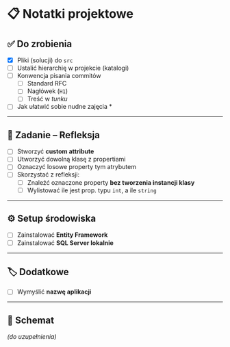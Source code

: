 # 📋 Notatki projektowe

## ✅ Do zrobienia

- [x] Pliki (solucji) do `src`
- [ ] Ustalić hierarchię w projekcie (katalogi)
- [ ] Konwencja pisania commitów  
  - [ ] Standard RFC  
  - [ ] Nagłówek (`H1`)  
  - [ ] Treść w *tunku*  
- [ ] Jak ułatwić sobie nudne zajęcia *

---

## 🎯 Zadanie – Refleksja
- [ ] Stworzyć **custom attribute**
- [ ] Utworzyć dowolną klasę z propertiami
- [ ] Oznaczyć losowe property tym atrybutem
- [ ] Skorzystać z refleksji:
  - [ ] Znaleźć oznaczone property **bez tworzenia instancji klasy**  
  - [ ] Wylistować ile jest prop. typu `int`, a ile `string`

---

## ⚙️ Setup środowiska

- [ ] Zainstalować **Entity Framework**
- [ ] Zainstalować **SQL Server lokalnie**

---

## 🏷️ Dodatkowe

- [ ] Wymyślić **nazwę aplikacji**

---

## 📂 Schemat
*(do uzupełnienia)*
